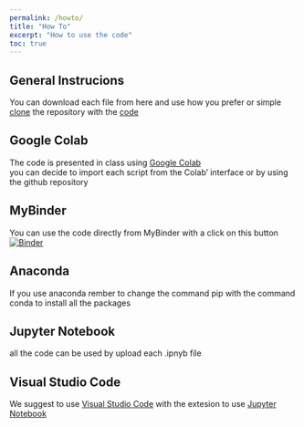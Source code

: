 ```yaml
---
permalink: /howto/
title: "How To"
excerpt: "How to use the code"
toc: true
---
```


## General Instrucions
You can download each file from here and use how you prefer or simple [clone](https://docs.github.com/en/free-pro-team@latest/github/creating-cloning-and-archiving-repositories/cloning-a-repository) the repository with the [code](https://github.com/napo/geospatial_course_unitn)

## Google Colab
The code is presented in class using [Google Colab](https://colab.research.google.com/)<br/>you can decide to import each script from the Colab’ interface or by using the github repository

## MyBinder
You can use the code directly from MyBinder with a click on this button<br/>
[![Binder](https://mybinder.org/badge_logo.svg)](https://mybinder.org/v2/gh/napo/geospatial_course_unitn/HEAD?labpath=code)

## Anaconda
If you use anaconda rember to change the command pip with the command conda to install all the packages

## Jupyter Notebook
all the code can be used by upload each .ipnyb file

## Visual Studio Code
We suggest to use [Visual Studio Code](https://code.visualstudio.com/) with the extesion to use [Jupyter Notebook](https://code.visualstudio.com/docs/datascience/jupyter-notebooks)
